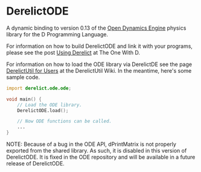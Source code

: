 DerelictODE
===========

A dynamic binding to version 0.13 of the [Open Dynamics Engine][1] physics library for the D Programming Language.

For information on how to build DerelictODE and link it with your programs, please see the post [Using Derelict][2] at The One With D.

For information on how to load the ODE library via DerelictDE see the page [DerelictUtil for Users][3] at the DerelictUtil Wiki. In the meantime, here's some sample code.

```D
import derelict.ode.ode;

void main() {
    // Load the ODE library.
    DerelictODE.load();

    // Now ODE functions can be called.
    ...
}
```

NOTE: Because of a bug in the ODE API, dPrintMatrix is not properly exported from the shared library. As such, it is disabled in this version of DerelictODE. It is fixed in the ODE repository and will be available in a future release of DerelictODE.

[1]: http://www.ode.org/
[2]: http://dblog.aldacron.net/derelict-help/using-derelict/
[3]: https://github.com/DerelictOrg/DerelictUtil/wiki/DerelictUtil-for-Users
